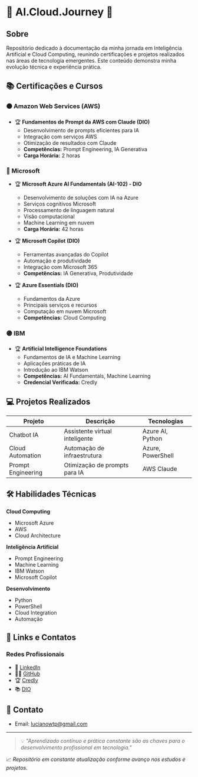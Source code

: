 # 🌟 AI.Cloud.Journey 🌟

## Sobre
Repositório dedicado à documentação da minha jornada em Inteligência Artificial e Cloud Computing, reunindo certificações e projetos realizados nas áreas de tecnologia emergentes. Este conteúdo demonstra minha evolução técnica e experiência prática.

## 📚 Certificações e Cursos

### 🟠 Amazon Web Services (AWS)
- 🏆 **Fundamentos de Prompt da AWS com Claude (DIO)**
  - Desenvolvimento de prompts eficientes para IA
  - Integração com serviços AWS
  - Otimização de resultados com Claude
  - **Competências:** Prompt Engineering, IA Generativa
  - **Carga Horária:** 2 horas

### 🔵 Microsoft
- 🏆 **Microsoft Azure AI Fundamentals (AI-102) - DIO**
  - Desenvolvimento de soluções com IA na Azure
  - Serviços cognitivos Microsoft
  - Processamento de linguagem natural
  - Visão computacional
  - Machine Learning em nuvem
  - **Carga Horária:** 42 horas

- 🏆 **Microsoft Copilot (DIO)**
  - Ferramentas avançadas do Copilot
  - Automação e produtividade
  - Integração com Microsoft 365
  - **Competências:** IA Generativa, Produtividade

- 🏆 **Azure Essentials (DIO)**
  - Fundamentos da Azure
  - Principais serviços e recursos
  - Computação em nuvem Microsoft
  - **Competências:** Cloud Computing

### 🟣 IBM
- 🏆 **Artificial Intelligence Foundations**
  - Fundamentos de IA e Machine Learning
  - Aplicações práticas de IA
  - Introdução ao IBM Watson
  - **Competências:** AI Fundamentals, Machine Learning
  - **Credencial Verificada:** Credly

## 💻 Projetos Realizados

| **Projeto** | **Descrição** | **Tecnologias** |
|-------------|---------------|-----------------|
| Chatbot IA | Assistente virtual inteligente | Azure AI, Python |
| Cloud Automation | Automação de infraestrutura | Azure, PowerShell |
| Prompt Engineering | Otimização de prompts para IA | AWS Claude |

## 🛠 Habilidades Técnicas

**Cloud Computing**
- Microsoft Azure
- AWS
- Cloud Architecture

**Inteligência Artificial**
- Prompt Engineering
- Machine Learning
- IBM Watson
- Microsoft Copilot

**Desenvolvimento**
- Python
- PowerShell
- Cloud Integration
- Automação

## 🔗 Links e Contatos

### Redes Profissionais
- 💼 [LinkedIn](https://www.linkedin.com/in/luciano-girão)
- 👨‍💻 [GitHub](https://github.com/LucianoHMG)
- 🏆 [Credly](https://www.credly.com/users/luciano-henrique.627cec15)
- 📚 [DIO](https://www.dio.me/users/lucianowtp)

## 📧 Contato
- Email: lucianowtp@gmail.com

---

> 💡 *"Aprendizado contínuo e prática constante são as chaves para o desenvolvimento profissional em tecnologia."*

📈 *Repositório em constante atualização conforme avanço nos estudos e projetos.*
